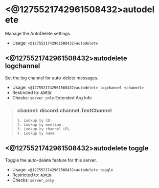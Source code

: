 # <@1275521742961508432>autodelete
Manage the AutoDelete settings.<br/>
 - Usage: `<@1275521742961508432>autodelete`
## <@1275521742961508432>autodelete logchannel
Set the log channel for auto-delete messages.<br/>
 - Usage: `<@1275521742961508432>autodelete logchannel <channel>`
 - Restricted to: `ADMIN`
 - Checks: `server_only`
Extended Arg Info
> ### channel: discord.channel.TextChannel
> 
> 
>     1. Lookup by ID.
>     2. Lookup by mention.
>     3. Lookup by channel URL.
>     4. Lookup by name
> 
>     
## <@1275521742961508432>autodelete toggle
Toggle the auto-delete feature for this server.<br/>
 - Usage: `<@1275521742961508432>autodelete toggle`
 - Restricted to: `ADMIN`
 - Checks: `server_only`
